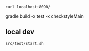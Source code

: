 ```
curl localhost:8090/
```

gradle build -x test -x checkstyleMain

## local dev

```bash
src/test/start.sh
```
